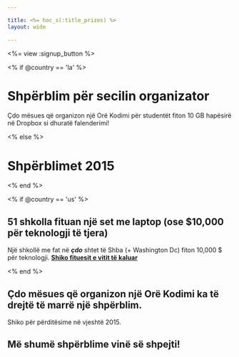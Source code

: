 ```yaml
---

title: <%= hoc_s(:title_prizes) %>
layout: wide

---
```


<%= view :signup_button %>

<% if @country == 'la' %>

# Shpërblim për secilin organizator

Çdo mësues që organizon një Orë Kodimi për studentët fiton 10 GB hapësirë në Dropbox si dhuratë falenderimi!

<% else %>

# Shpërblimet 2015

<% end %>

<% if @country == 'us' %>

## 51 shkolla fituan një set me laptop (ose $10,000 për teknologji të tjera)

Një shkollë me fat në ***çdo*** shtet të Shba (+ Washington Dc) fiton 10,000 $ për teknologji. [**Shiko fituesit e vitit të kaluar**](http://codeorg.tumblr.com/post/104109522378/prize-winners)

<% end %>

## **Çdo** mësues që organizon një Orë Kodimi ka të drejtë të marrë një shpërblim.

Shiko për përditësime në vjeshtë 2015.

## Më shumë shpërblime vinë së shpejti!